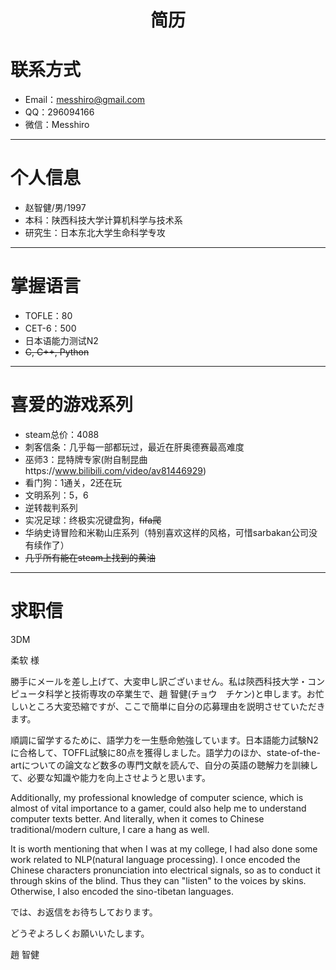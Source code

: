 # <center> 简历 </center>


# 联系方式



- Email：messhiro@gmail.com
- QQ：296094166
- 微信：Messhiro
---

# 个人信息

 - 赵智健/男/1997
 - 本科：陕西科技大学计算机科学与技术系
 - 研究生：日本东北大学生命科学专攻



---

# 掌握语言
- TOFLE：80
- CET-6：500
- 日本语能力测试N2
- ~~C, C++, Python~~
---

# 喜爱的游戏系列

- steam总价：4088
- 刺客信条：几乎每一部都玩过，最近在肝奥德赛最高难度
- 巫师3：昆特牌专家(附自制昆曲https://www.bilibili.com/video/av81446929)
- 看门狗：1通关，2还在玩
- 文明系列：5，6
- 逆转裁判系列
- 实况足球：终极实况键盘狗，~~fifa爬~~
- 华纳史诗冒险和米勒山庄系列（特别喜欢这样的风格，可惜sarbakan公司没有续作了）
- ~~几乎所有能在steam上找到的黄油~~
---
# 求职信
3DM

柔软 様

勝手にメールを差し上げて、大変申し訳ございません。私は陝西科技大学・コンピュータ科学と技術専攻の卒業生で、趙 智健(チョウ　チケン)と申します。お忙しいところ大変恐縮ですが、ここで簡単に自分の応募理由を説明させていただきます。

順調に留学するために、語学力を一生懸命勉強しています。日本語能力試験N2に合格して、TOFFL試験に80点を獲得しました。語学力のほか、state-of-the-artについての論文など数多の専門文献を読んで、自分の英語の聴解力を訓練して、必要な知識や能力を向上させようと思います。

Additionally, my professional knowledge of computer science, which is almost of vital importance to a gamer, could also help me to understand computer texts better. And literally, when it comes to Chinese traditional/modern culture, I care a hang as well.

It is worth mentioning that when I was at my college, I had also done some work related to NLP(natural language processing). I once encoded the Chinese characters pronunciation into electrical signals, so as to conduct it through skins of the blind. Thus they can "listen" to the voices by skins. Otherwise, I also encoded the sino-tibetan languages.



では、お返信をお待ちしております。

どうぞよろしくお願いいたします。

趙 智健

